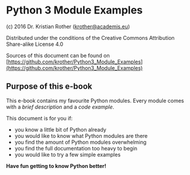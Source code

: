 
# Python 3 Module Examples

(c) 2016 Dr. Kristian Rother (krother@academis.eu)

Distributed under the conditions of the Creative Commons Attribution Share-alike License 4.0

Sources of this document can be found on [https://github.com/krother/Python3_Module_Examples](https://github.com/krother/Python3_Module_Examples) 

## Purpose of this e-book

This e-book contains my favourite Python modules. Every module comes with a *brief description* and a *code example*.

This document is for you if:

* you know a little bit of Python already
* you would like to know what Python modules are there
* you find the amount of Python modules overwhelming
* you find the full documentation too heavy to begin
* you would like to try a few simple examples

**Have fun getting to know Python better!**

